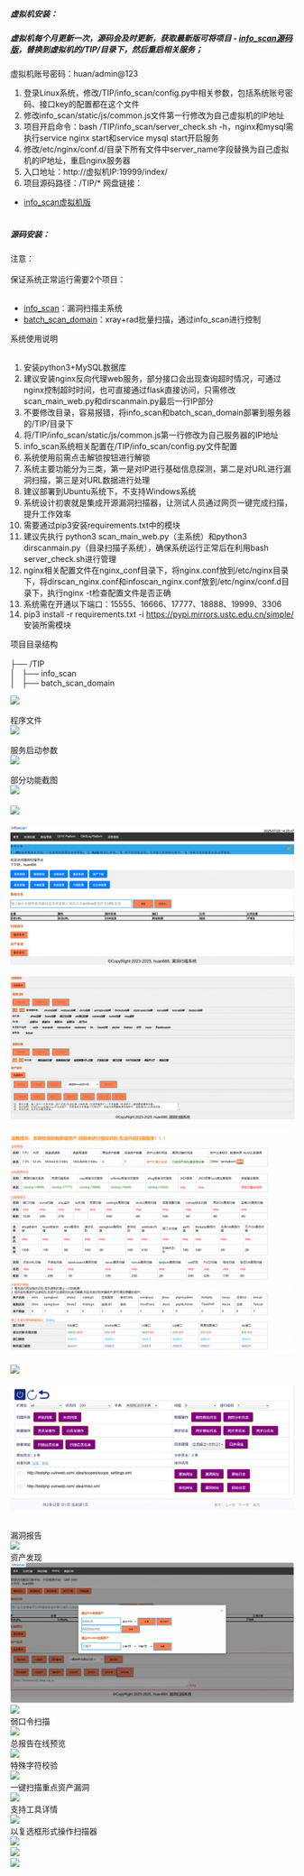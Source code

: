 ##### 虚拟机安装：
##### 虚拟机每个月更新一次，源码会及时更新，获取最新版可将项目 - [info_scan源码版](https://github.com/huan-cdm/info_scan)，替换到虚拟机的/TIP/目录下，然后重启相关服务；
虚拟机账号密码：huan/admin@123<br>
1. 登录Linux系统，修改/TIP/info_scan/config.py中相关参数，包括系统账号密码、接口key的配置都在这个文件<br>
2. 修改info_scan/static/js/common.js文件第一行修改为自己虚拟机的IP地址<br>
3. 项目开启命令：bash /TIP/info_scan/server_check.sh -h，nginx和mysql需执行service nginx start和service mysql start开启服务<br>
4. 修改/etc/nginx/conf.d/目录下所有文件中server_name字段替换为自己虚拟机的IP地址，重启nginx服务器<br>
5. 入口地址：http://虚拟机IP:19999/index/<br>
6. 项目源码路径：/TIP/*
网盘链接：<br>
- [info_scan虚拟机版](https://pan.baidu.com/s/19EPOyjgf0JxbbOYymUr2vg?pwd=sufy)
<br><br>

##### 源码安装：
注意：<br><br>
保证系统正常运行需要2个项目：<br><br>
- [info_scan](https://github.com/huan-cdm/info_scan)：漏洞扫描主系统<br>
- [batch_scan_domain](https://github.com/huan-cdm/batch_scan_domain)：xray+rad批量扫描，通过info_scan进行控制<br>

系统使用说明<br><br>
1. 安装python3+MySQL数据库<br>
2. 建议安装nginx反向代理web服务，部分接口会出现查询超时情况，可通过nginx控制超时时间，也可直接通过flask直接访问，只需修改scan_main_web.py和dirscanmain.py最后一行IP部分<br>
3. 不要修改目录，容易报错，将info_scan和batch_scan_domain部署到服务器的/TIP/目录下<br>
4. 将/TIP/info_scan/static/js/common.js第一行修改为自己服务器的IP地址<br>
5. info_scan系统相关配置在/TIP/info_scan/config.py文件配置<br>
6. 系统使用前需点击解锁按钮进行解锁<br>
7. 系统主要功能分为三类，第一是对IP进行基础信息探测，第二是对URL进行漏洞扫描，第三是对URL数据进行处理<br>
8. 建议部署到Ubuntu系统下，不支持Windows系统<br>
9. 系统设计初衷就是集成开源漏洞扫描器，让测试人员通过网页一键完成扫描，提升工作效率<br>
10. 需要通过pip3安装requirements.txt中的模块<br>
11. 建议先执行 python3 scan_main_web.py（主系统）和python3 dirscanmain.py（目录扫描子系统），确保系统运行正常后在利用bash server_check.sh进行管理<br>
12. nginx相关配置文件在nginx_conf目录下，将nginx.conf放到/etc/nginx目录下，将dirscan_nginx.conf和infoscan_nginx.conf放到/etc/nginx/conf.d目录下，执行nginx -t检查配置文件是否正确<br>
13. 系统需在开通以下端口：15555、16666、17777、18888、19999、3306<br>
14. pip3 install -r requirements.txt -i https://pypi.mirrors.ustc.edu.cn/simple/ 安装所需模块<br>

项目目录结构<br><br>
├── /TIP<br>
│   ├── info_scan<br>
│   ├── batch_scan_domain<br>

<img src="https://raw.githubusercontent.com/huan-cdm/info_scan/main/images/project.png"/><br>

程序文件<br>
<img src="https://raw.githubusercontent.com/huan-cdm/info_scan/main/images/code.png"/><br>

服务启动参数<br>
<img src="https://raw.githubusercontent.com/huan-cdm/info_scan/main/images/backservicemanage.png"/><br>


部分功能截图<br>
<img src="https://raw.githubusercontent.com/huan-cdm/info_scan/main/images/login1.jpg"/><br><br>
<img src="https://raw.githubusercontent.com/huan-cdm/info_scan/main/images/login2.jpg"/><br><br>
<img src="https://raw.githubusercontent.com/huan-cdm/info_scan/main/images/zhedie.png"/><br><br>
<img src="https://raw.githubusercontent.com/huan-cdm/info_scan/main/images/zhankai.png"/><br><br>
<img src="https://raw.githubusercontent.com/huan-cdm/info_scan/main/images/service.png"/><br><br>
<img src="https://raw.githubusercontent.com/huan-cdm/info_scan/main/images/ipbasicinfo.png"/><br><br>
<img src="https://raw.githubusercontent.com/huan-cdm/info_scan/main/images/dirscanpic.jpg"/><br><br>

漏洞报告<br>
<img src="https://raw.githubusercontent.com/huan-cdm/info_scan/main/images/report.png"/><br>
资产发现<br>
<img src="https://raw.githubusercontent.com/huan-cdm/info_scan/main/images/assetfind1.png"/>
<img src="https://raw.githubusercontent.com/huan-cdm/info_scan/main/images/assetfind2.png" /><br>
弱口令扫描<br>
<img src="https://raw.githubusercontent.com/huan-cdm/info_scan/main/images/weakpasswd.png" /><br>
总报告在线预览<br>
<img src="https://raw.githubusercontent.com/huan-cdm/info_scan/main/images/onlineyulan.jpg" /><br>
特殊字符校验<br>
<img src="https://raw.githubusercontent.com/huan-cdm/info_scan/main/images/saferule.png" /><br>
一键扫描重点资产漏洞<br>
<img src="https://raw.githubusercontent.com/huan-cdm/info_scan/main/images/yijianscan.png" /><br>
支持工具详情<br>
<img src="https://raw.githubusercontent.com/huan-cdm/info_scan/main/images/tools_assemble.png" /><br>
以复选框形式操作扫描器<br>
<img src="https://raw.githubusercontent.com/huan-cdm/info_scan/main/images/checkinfoscan.png" /><br>
<img src="https://raw.githubusercontent.com/huan-cdm/info_scan/main/images/infoscan_time.png" /><br>
<img src="https://raw.githubusercontent.com/huan-cdm/info_scan/main/images/vulnscan_time.png" /><br>